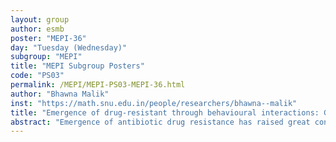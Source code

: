 ```yaml
---
layout: group
author: esmb
poster: "MEPI-36"
day: "Tuesday (Wednesday)"
subgroup: "MEPI"
title: "MEPI Subgroup Posters"
code: "PS03"
permalink: /MEPI/MEPI-PS03-MEPI-36.html
author: "Bhawna Malik"
inst: "https://math.snu.edu.in/people/researchers/bhawna--malik"
title: "Emergence of drug-resistant through behavioural interactions: Game theoretic approach"
abstract: "Emergence of antibiotic drug resistance has raised great concerns for public health, especially in low and lower middle income country. Many studies indicate the emergence and high burden of drug residence is a complex dynamics influenced by several socioeconomic factors like poverty, health expenses, and self-medication. Self-medication through Over-the-counter (OTC) drug sales plays a major role in ever-increasing antibiotic consumption, and it is is more ubiquitous in more economically destitute society. To explore this, we developed a game-theoretic model of human choices in self-medication integrating economic growth in population, and disease transmission process. We show that combined impact of economy, infections and behaviour yield resistance as a self-reinforcing cycle in drug resistance. Our model illustrates that individuals' perceived risk plays an important role in disease dynamics. We show that increased and timely government aid can break this self-reinforcing cycle by reducing hospital treatment cost or other medical incentives, and thus, it can recover population from economic downfall due to continuous morbidity from antibiotic drug resistance."
---
```

